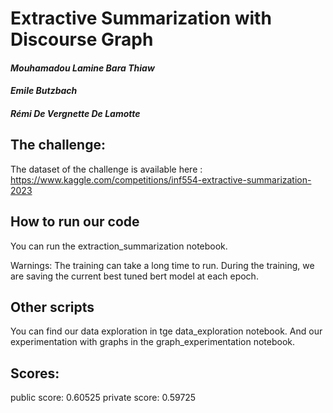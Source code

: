# Extractive Summarization with Discourse Graph
#### *Mouhamadou Lamine Bara Thiaw*
#### *Emile Butzbach* 
#### *Rémi De Vergnette De Lamotte*
## The challenge:
The dataset of the challenge is available here : https://www.kaggle.com/competitions/inf554-extractive-summarization-2023
## How to run our code

You can run the extraction_summarization notebook.

Warnings: The training can take a long time to run. During the training, we are saving the current best tuned bert model at each epoch.

## Other scripts

You can find our data exploration in tge data_exploration notebook.
And our experimentation with graphs in the graph_experimentation notebook.

## Scores:

public score: 0.60525
private score: 0.59725
